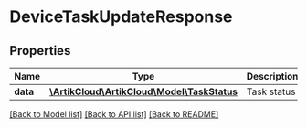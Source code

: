 # DeviceTaskUpdateResponse

## Properties
Name | Type | Description | Notes
------------ | ------------- | ------------- | -------------
**data** | [**\ArtikCloud\ArtikCloud\Model\TaskStatus**](TaskStatus.md) | Task status | [optional] 

[[Back to Model list]](../README.md#documentation-for-models) [[Back to API list]](../README.md#documentation-for-api-endpoints) [[Back to README]](../README.md)


